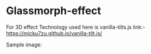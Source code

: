 # Glassmorph-effect

For 3D effect Technology used here is vanilla-tilts.js
link:- https://micku7zu.github.io/vanilla-tilt.js/

Sample image:

